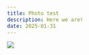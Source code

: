 ```yaml
---
title: Photo test
description: Here we are!
date: 2025-01-31
---
```



![](/images/nz-gallery/hike.jpeg)
